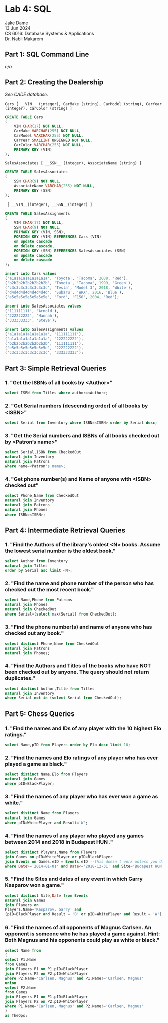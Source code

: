 # Lab 4: SQL

Jake Dame  
13 Jun 2024  
CS 6016: Database Systems & Applications  
Dr. Nabil Makarem  

## Part 1: SQL Command Line

*n/a*

## Part 2: Creating the Dealership

*See CADE database.*

`Cars [ __VIN__ (integer), CarMake (string), CarModel (string), CarYear (integer), CarColor (string) ]`

```SQL
CREATE TABLE Cars
(
	VIN CHAR(17) NOT NULL,
	CarMake VARCHAR(255) NOT NULL,
	CarModel VARCHAR(255) NOT NULL,
	CarYear SMALLINT UNSIGNED NOT NULL,
	CarColor VARCHAR(255) NOT NULL,
	PRIMARY KEY (VIN)
);
```

`SalesAssociates [ __SSN__ (integer), AssociateName (string) ]`

```SQL
CREATE TABLE SalesAssociates
(
	SSN CHAR(9) NOT NULL,
	AssociateName VARCHAR(255) NOT NULL,
	PRIMARY KEY (SSN)
);
```

` [ __VIN__(integer), __SSN__(integer) ]`

```SQL
CREATE TABLE SalesAssignments
(
	VIN CHAR(17) NOT NULL,
	SSN CHAR(9) NOT NULL,
	PRIMARY KEY (VIN, SSN),
	FOREIGN KEY (VIN) REFERENCES Cars (VIN)
	on update cascade
	on delete cascade,
	FOREIGN KEY (SSN) REFERENCES SalesAssociates (SSN)
	on update cascade
	on delete cascade
);
```

```SQL
insert into Cars values
('a1a1a1a1a1a1a1a1a', 'Toyota', 'Tacoma', 2008, 'Red'),
('b2b2b2b2b2b2b2b2b', 'Toyota', 'Tacoma', 1999, 'Green'),
('c3c3c3c3c3c3c3c3c', 'Tesla', 'Model 3', 2018, 'White'),
('d4d4d4d4d4d4d4d4d', 'Subaru', 'WRX', 2016, 'Blue'),
('e5e5e5e5e5e5e5e5e', 'Ford', 'F150', 2004, 'Red');
```

```SQL
insert into SalesAssociates values
('111111111', 'Arnold'),
('222222222', 'Hannah'),
('333333333', 'Steve');
```

```SQL
insert into SalesAssignments values
('a1a1a1a1a1a1a1a1a', '111111111'),
('a1a1a1a1a1a1a1a1a', '222222222'),
('b2b2b2b2b2b2b2b2b', '111111111'),
('e5e5e5e5e5e5e5e5e', '222222222'),
('c3c3c3c3c3c3c3c3c', '333333333');
```

## Part 3: Simple Retrieval Queries

### 1. "Get the ISBNs of all books by \<Author\>"

```SQL
select ISBN from Titles where author=<Author>;
```

### 2. "Get Serial numbers (descending order) of all books by \<ISBN\>"

```SQL
select Serial from Inventory where ISBN=<ISBN> order by Serial desc;
```

### 3. "Get the Serial numbers and ISBNs of all books checked out by <Patron’s name>"

```SQL
select Serial,ISBN from CheckedOut
natural join Inventory
natural join Patrons
where name=<Patron's name>;
```

### 4. "Get phone number(s) and Name of anyone with \<ISBN\> checked out"

```SQL
select Phone,Name from CheckedOut
natural join Inventory
natural join Patrons
natural join Phones
where ISBN=<ISBN>;
```

## Part 4: Intermediate Retrieval Queries

### 1. "Find the Authors of the library's oldest \<N\> books. Assume the lowest serial number is the oldest book."

```SQL
select Author from Inventory
natural join Titles
order by Serial asc limit <N>;
```

### 2. "Find the name and phone number of the person who has checked out the most recent book."

```SQL
select Name,Phone from Patrons
natural join Phones
natural join CheckedOut
where Serial=(select max(Serial) from CheckedOut);
```

### 3. "Find the phone number(s) and name of anyone who has checked out any book."

```SQL
select distinct Phone,Name from CheckedOut
natural join Patrons
natural join Phones;
```

### 4. "Find the Authors and Titles of the books who have NOT been checked out by anyone. The query should not return duplicates."

```SQL
select distinct Author,Title from Titles 
natural join Inventory
where Serial not in (select Serial from CheckedOut);
```

## Part 5: Chess Queries

### 1. "Find the names and IDs of any player with the 10 highest Elo ratings."

```SQL
select Name,pID from Players order by Elo desc limit 10;
```

### 2. "Find the names and Elo ratings of any player who has ever played a game as black."

```SQL
select distinct Name,Elo from Players
natural join Games
where pID=BlackPlayer;
```

### 3. "Find the names of any player who has ever won a game as white."

```SQL
select distinct Name from Players
natural join Games
where pID=WhitePlayer and Result='W';
```

### 4. "Find the names of any player who played any games between 2014 and 2018 in Budapest HUN ."

```SQL
select distinct Players.Name from Players
join Games on pID=WhitePlayer or pID=BlackPlayer
join Events on Games.eID = Events.eID --this doesn't work unless you disambiguate
where Date>='2014-01-01' and Date<='2018-12-31' and Site='Budapest HUN';
```

### 5. "Find the Sites and dates of any event in which Garry Kasparov won a game."

```SQL
select distinct Site,Date from Events
natural join Games
join Players on
Players.Name='Kasparov, Garry' and
(pID=BlackPlayer and Result = 'B' or pID=WhitePlayer and Result = 'W');
```

### 6. "Find the names of all opponents of Magnus Carlsen. An opponent is someone who he has played a game against. Hint: Both Magnus and his opponents could play as white or black."

```SQL
select Name from
(
select P1.Name
from Games 
join Players P1 on P1.pID=BlackPlayer 
join Players P2 on P2.pID=WhitePlayer 
where P2.Name='Carlsen, Magnus' and P1.Name!='Carlsen, Magnus'
union
select P2.Name
from Games 
join Players P1 on P1.pID=BlackPlayer 
join Players P2 on P2.pID=WhitePlayer 
where P1.Name='Carlsen, Magnus' and P2.Name!='Carlsen, Magnus'
)
as TheOps;
```
